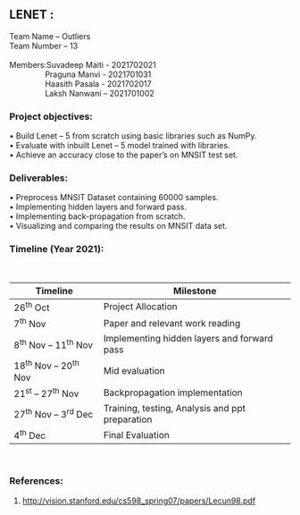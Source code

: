 ## LENET :</br>
Team Name – Outliers</br>
Team Number – 13</br>
</br>
Members:Suvadeep Maiti - 2021702021</br>
&emsp; &emsp;&emsp; &emsp;Praguna Manvi - 2021701031</br>
&emsp; &emsp;&emsp; &emsp;Haasith Pasala - 2021702017</br>
&emsp; &emsp;&emsp; &emsp;Laksh Nanwani – 2021701002</br>
### Project objectives:</br>
• Build Lenet – 5 from scratch using basic libraries such as NumPy.</br>
• Evaluate with inbuilt Lenet – 5 model trained with libraries.</br>
• Achieve an accuracy close to the paper’s on MNSIT test set.</br>
### Deliverables:</br>
• Preprocess MNSIT Dataset containing 60000 samples.</br>
• Implementing hidden layers and forward pass.</br>
• Implementing back-propagation from scratch.</br>
• Visualizing and comparing the results on MNSIT data set.</br>
### Timeline (Year 2021):</br>
</br>

| Timeline | Milestone |
| ------------- | ------------- |
| 26<sup>th</sup> Oct  | Project Allocation  |
| 7<sup>th</sup> Nov  | Paper and relevant work reading  |
| 8<sup>th</sup> Nov – 11<sup>th</sup> Nov  | Implementing hidden layers and forward pass |
| 18<sup>th</sup> Nov – 20<sup>th</sup> Nov  | Mid evaluation  |
| 21<sup>st</sup> – 27<sup>th</sup> Nov  | Backpropagation implementation  |
| 27<sup>th</sup> Nov – 3<sup>rd</sup> Dec  | Training, testing, Analysis and ppt preparation  |
| 4<sup>th</sup> Dec  | Final Evaluation  |

</br>

### References:</br>
1. http://vision.stanford.edu/cs598_spring07/papers/Lecun98.pdf</br>
